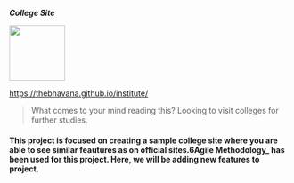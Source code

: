 **_College Site_**

 <img src="https://media.giphy.com/media/MFOgIs6abu083mQUUh/giphy.gif" width="100" height="100"/>

 
https://thebhavana.github.io/institute/

> What comes to your mind reading this? Looking to visit colleges for further studies.
 
#### This project is focused on creating a sample college site where you are able to see similar feautures as on official sites.**6Agile Methodology**_ has been used for this project. Here, we will be adding new features to project.


